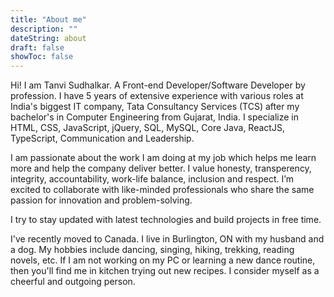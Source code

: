 ```yaml
---
title: "About me"
description: ""
dateString: about
draft: false
showToc: false
--- 
```


Hi! I am Tanvi Sudhalkar. A Front-end Developer/Software Developer by profession. I have 5 years of extensive experience with various roles at India's biggest IT company, Tata Consultancy Services (TCS) after my bachelor's in Computer Engineering from Gujarat, India. I specialize in HTML, CSS, JavaScript, jQuery, SQL, MySQL, Core Java, ReactJS, TypeScript, Communication and Leadership.

I am passionate about the work I am doing at my job which helps me learn more and help the company deliver better. I value honesty, transperency, integrity, accountability, work-life balance, inclusion and respect. I’m excited to collaborate with like-minded professionals who share the same passion for innovation and problem-solving.

I try to stay updated with latest technologies and build projects in free time.

I've recently moved to Canada. I live in Burlington, ON with my husband and a dog. My hobbies include dancing, singing, hiking, trekking, reading novels, etc. If I am not working on my PC or learning a new dance routine, then you'll find me in kitchen trying out new recipes. I consider myself as a cheerful and outgoing person.
